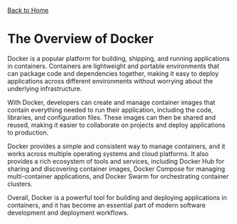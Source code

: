 [Back to Home](../README.md)
# The Overview of Docker
Docker is a popular platform for building,
shipping, and running applications in containers. 
Containers are lightweight and portable environments
that can package code and dependencies together,
making it easy to deploy applications across 
different environments without worrying about 
the underlying infrastructure.

With Docker, developers can create and manage 
container images that contain everything needed 
to run their application, including the code, 
libraries, and configuration files. These images
can then be shared and reused, making it easier 
to collaborate on projects and deploy applications 
to production.

Docker provides a simple and consistent way to
manage containers, and it works across multiple
operating systems and cloud platforms. 
It also provides a rich ecosystem of tools and services,
including Docker Hub for sharing and discovering 
container images, Docker Compose for managing 
multi-container applications, and Docker Swarm for
orchestrating container clusters.

Overall, Docker is a powerful tool for building 
and deploying applications in containers, 
and it has become an essential part of modern software
development and deployment workflows.